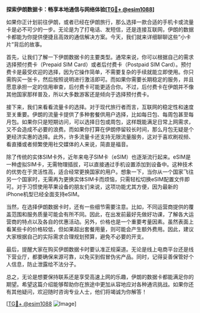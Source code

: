 **探索伊朗数据卡：畅享本地通信与网络体验[[TG💪+ @esim1088](https://t.me/s/esim1088)]**

如果你正计划前往伊朗，或者已经在伊朗旅行，那么选择一款合适的手机卡或流量卡是必不可少的一步。无论是为了打电话、发短信，还是连接互联网，伊朗的数据卡都能为你提供便捷且高效的通信解决方案。今天，我们就来详细聊聊这些“小卡片”背后的故事。

首先，让我们了解一下伊朗数据卡的主要类型。通常来说，你可以根据自己的需求选择预付费卡（Prepaid SIM Card）或者后付费卡（Postpaid SIM Card）。预付费卡是最受欢迎的选择，因为它操作简单，不需要复杂的手续就能立即使用。你只需购买一张卡，然后按照说明进行激活即可。而如果你需要长期稳定的服务，并且愿意承担一定的信用审查，后付费卡可能更适合你。不过，后付费卡在伊朗并不像其他国家那样普及，所以大多数游客还是倾向于选择预付费卡。

接下来，我们来看看流量卡的选择。对于现代旅行者而言，互联网的稳定性和速度至关重要。伊朗的流量卡提供了多种套餐供用户选择，比如每日包、每周包甚至每月包。如果你只是短期访问，可以选择日包或周包，这样既能满足日常上网需求，又不会造成不必要的浪费。而如果你打算在伊朗停留较长时间，那么月包无疑是个更经济实惠的选择。此外，许多流量卡还支持无限流量服务，这对于喜欢刷视频、看直播或者频繁使用社交媒体的人来说，简直是福音。

除了传统的实体SIM卡外，近年来电子SIM卡（eSIM）也逐渐流行起来。eSIM是一种虚拟SIM卡，无需物理插拔，可以直接通过手机设置添加到设备中。这种技术的优势在于灵活性高，适合经常更换国家的用户。想象一下，当你从一个国家飞往另一个国家时，无需再为更换实体SIM卡而烦恼，只需轻松切换eSIM配置文件即可。对于习惯使用苹果设备的朋友们来说，这项功能尤其方便，因为最新的iPhone机型已经全面支持eSIM。

当然，在选择伊朗数据卡时，还有一些细节需要注意。比如，不同运营商提供的覆盖范围和服务质量可能会有所不同。因此，在出发前最好先做好功课，了解各大运营商的特点以及各自的优惠活动。另外，价格也是一个重要考量因素。虽然表面上看某些卡的价格较低，但如果超出套餐用量，则可能会产生额外费用。因此，建议大家根据自己的实际需求合理规划预算，避免不必要的开支。

最后，提醒大家在购买伊朗数据卡时要认准正规渠道。无论是线上电商平台还是线下营业厅，都要确保来源可靠，以免买到假冒伪劣产品。同时，记得妥善保管好个人信息，防止泄露给不法分子。

总之，无论是想要保持联系还是享受高速上网的乐趣，伊朗的数据卡都能满足你的期望。希望这篇介绍能够帮助你在旅途中更加从容地应对各种通讯挑战。如果你还有其他疑问，欢迎随时咨询专业人士，他们将竭诚为你解答！

[[TG💪+ @esim1088](https://t.me/s/esim1088) ![Image](https://i.postimg.cc/4NQfJmqS/Snipaste-2025-05-13-00-14-12.png)]